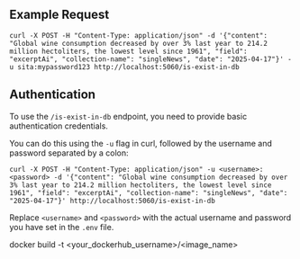 
## Example Request

```code
curl -X POST -H "Content-Type: application/json" -d '{"content": "Global wine consumption decreased by over 3% last year to 214.2 million hectoliters, the lowest level since 1961", "field": "excerptAi", "collection-name": "singleNews", "date": "2025-04-17"}' -u sita:mypassword123 http://localhost:5060/is-exist-in-db
```

## Authentication

To use the `/is-exist-in-db` endpoint, you need to provide basic authentication credentials.

You can do this using the `-u` flag in curl, followed by the username and password separated by a colon:

```code
curl -X POST -H "Content-Type: application/json" -u <username>:<password> -d '{"content": "Global wine consumption decreased by over 3% last year to 214.2 million hectoliters, the lowest level since 1961", "field": "excerptAi", "collection-name": "singleNews", "date": "2025-04-17"}' http://localhost:5060/is-exist-in-db
```

Replace `<username>` and `<password>` with the actual username and password you have set in the `.env` file.

docker build -t <your_dockerhub_username>/<image_name>